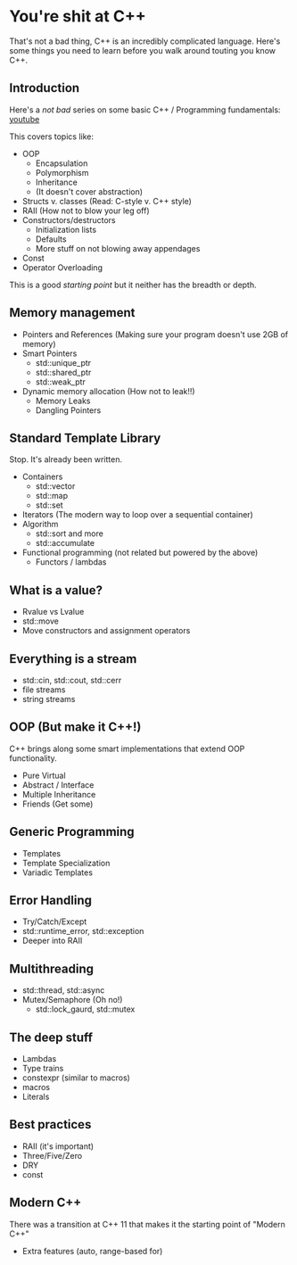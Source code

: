 # You're shit at C++
That's not a bad thing, C++ is an incredibly complicated language. Here's some things you need to learn before you walk around touting you know C++.

## Introduction
Here's a *not bad* series on some basic C++ / Programming fundamentals: [youtube](https://www.youtube.com/watch?v=ea6YHMHcS0o&list=PL7Sp69foM4tsgkgZ71LW-SuAAtzjQr5XX&index=4)

This covers topics like:
- OOP
    - Encapsulation
    - Polymorphism
    - Inheritance
    - (It doesn't cover abstraction)
- Structs v. classes (Read: C-style v. C++ style)
- RAII (How not to blow your leg off)
- Constructors/destructors
    - Initialization lists
    - Defaults
    - More stuff on not blowing away appendages
- Const
- Operator Overloading

This is a good *starting point* but it neither has the breadth or depth.

## Memory management
- Pointers and References (Making sure your program doesn't use 2GB of memory)
- Smart Pointers
    - std::unique_ptr
    - std::shared_ptr
    - std::weak_ptr
- Dynamic memory allocation (How not to leak!!)
    - Memory Leaks
    - Dangling Pointers

## Standard Template Library
Stop. It's already been written.
- Containers
    - std::vector
    - std::map
    - std::set
- Iterators (The modern way to loop over a sequential container)
- Algorithm
    - std::sort and more
    - std::accumulate
- Functional programming (not related but powered by the above)
    - Functors / lambdas

## What is a value?
- Rvalue vs Lvalue
- std::move
- Move constructors and assignment operators

## Everything is a stream
- std::cin, std::cout, std::cerr
- file streams 
- string streams

## OOP (But make it C++!)
C++ brings along some smart implementations that extend OOP functionality.

- Pure Virtual
- Abstract / Interface
- Multiple Inheritance
- Friends (Get some)

## Generic Programming
- Templates
- Template Specialization
- Variadic Templates


## Error Handling
- Try/Catch/Except
- std::runtime_error, std::exception
- Deeper into RAII

## Multithreading
- std::thread, std::async
- Mutex/Semaphore (Oh no!)
    - std::lock_gaurd, std::mutex

## The deep stuff
- Lambdas
- Type trains
- constexpr (similar to macros)
- macros
- Literals

## Best practices
- RAII (it's important)
- Three/Five/Zero
- DRY
- const

## Modern C++
There was a transition at C++ 11 that makes it the starting point of "Modern C++"
- Extra features (auto, range-based for)
